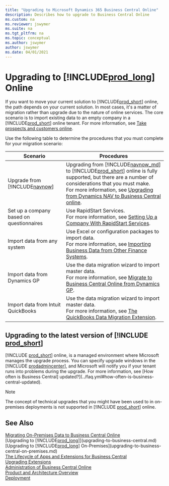 ```yaml
---
title: "Upgrading to Microsoft Dynamics 365 Business Central Online"
description: Describes how to upgrade to Business Central Online
ms.custom: na
ms.reviewer: jswymer
ms.suite: na
ms.tgt_pltfrm: na
ms.topic: conceptual
ms.author: jswymer
author: jswymer
ms.date: 04/01/2021
---
```

# Upgrading to [!INCLUDE[prod_long](../developer/includes/prod_long.md)] Online

If you want to move your current solution to [!INCLUDE[prod_short](../developer/includes/prod_short.md)] online, the path depends on your current solution. In most cases, it's a matter of migration rather than upgrade due to the nature of online services. The core scenario is to import existing data to an empty company in a [!INCLUDE[prod_short](../developer/includes/prod_short.md)] online tenant. For more information, see [Take prospects and customers online](../deployment/deployment.md#take-prospects-and-customers-online).  

Use the following table to determine the procedures that you must complete for your migration scenario:

|  Scenario  |  Procedures  |
|------------|--------------|
|Upgrade from [!INCLUDE[navnow](../developer/includes/navnow_md.md)]|Upgrading from [!INCLUDE[navnow_md](../developer/includes/navnow_md.md)] to [!INCLUDE[prod_short](../developer/includes/prod_short.md)] online is fully supported, but there are a number of considerations that you must make.</br>For more information, see [Upgrading from Dynamics NAV to Business Central online](upgrade-considerations.md#online).|
|Set up a company based on questionnaires|Use RapidStart Services. </br>For more information, see [Setting Up a Company With RapidStart Services](/dynamics365/business-central/admin-set-up-a-company-with-rapidstart?toc=/dynamics365/business-central/dev-itpro/toc.json).|
|Import data from any system|Use Excel or configuration packages to import data. </br>For more information, see [Importing Business Data from Other Finance Systems](/dynamics365/business-central/across-import-data-configuration-packages?toc=/dynamics365/business-central/dev-itpro/toc.json).|
|Import data from Dynamics GP|Use the data migration wizard to import master data. </br>For more information, see [Migrate to Business Central Online from Dynamics GP](../administration/migrate-dynamics-gp.md).|
|Import data from Intuit QuickBooks|Use the data migration wizard to import master data. </br>For more information, see [The QuickBooks Data Migration Extension](/dynamics365/business-central/ui-extensions-quickbooks-data-migration?toc=/dynamics365/business-central/dev-itpro/toc.json).|

## Upgrading to the latest version of [!INCLUDE [prod_short](../developer/includes/prod_short.md)]

[!INCLUDE [prod_short](../developer/includes/prod_short.md)] online, is a managed environment where Microsoft manages the upgrade process. You can specify upgrade windows in the [!INCLUDE [prodadmincenter](../developer/includes/prodadmincenter.md)], and Microsoft will notify you if your tenant runs into problems during the upgrade. For more information, see [How often is Business Central] updated?](../faq.yml#how-often-is-business-central-updated).  

> [!NOTE]
> The concept of technical upgrades that you might have been used to in on-premises deployments is not supported in [!INCLUDE [prod_short](../developer/includes/prod_short.md)] online.

## See Also

[Migrating On-Premises Data to Business Central Online](../administration/migrate-data.md)  
[Upgrading to [!INCLUDE[prod_long](../developer/includes/prod_long.md)]](upgrading-to-business-central.md)  
[Upgrading to [!INCLUDE[prod_long](../developer/includes/prod_long.md)] On-Premises](upgrading-to-business-central-on-premises.md)  
[The Lifecycle of Apps and Extensions for Business Central](../developer/devenv-app-life-cycle.md)  
[Upgrading Extensions](../developer/devenv-upgrading-extensions.md)  
[Administration of Business Central Online](../administration/tenant-administration.md)  
[Product and Architecture Overview](../deployment/Product-and-Architecture-Overview.md)  
[Deployment](../deployment/Deployment.md)  
